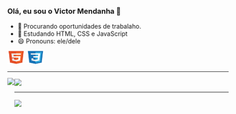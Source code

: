 ### Olá, eu sou o Victor Mendanha 👋

- 🔭 Procurando oportunidades de trabalaho.
- 🌱 Estudando HTML, CSS e JavaScript
- 😄 Pronouns: ele/dele

<div>
  <img src="https://raw.githubusercontent.com/devicons/devicon/master/icons/html5/html5-original.svg" height="30" width="40">
  <img src="https://raw.githubusercontent.com/devicons/devicon/master/icons/css3/css3-original.svg" height="30" width="40">
</div>

<hr>

<div>
  <a href="https://github.com/VictorMendanha?tab=repositories">
  <img height=200 align="center" src="https://github-readme-stats.vercel.app/api?username=VictorMendanha&show_icons=true&theme=dracula">
</a>
<a href="https://github.com/VictorMendanha?tab=repositories">
  <img height=200 align="left" src="https://github-readme-stats.vercel.app/api/top-langs?username=VictorMendanha&layout=compact&langs_count=8&card_width=280">
</a>
</div>

<hr>

<div>
  <a href="https://www.linkedin.com/in/victor-mendanha/" target="_blank">
    <img align="center" src="https://img.shields.io/badge/LinkedIn-0077B5?style=for-the-badge&logo=linkedin&logoColor=white" >
  </a>
</div>
